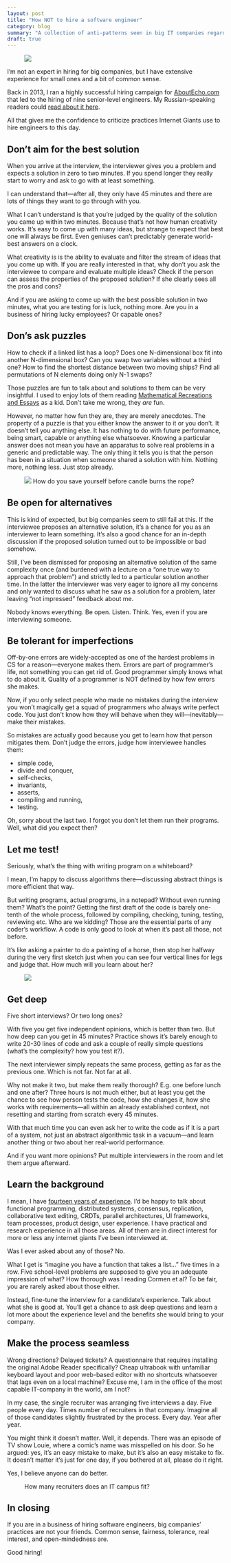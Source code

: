 ```yaml
---
layout: post
title: "How NOT to hire a software engineer"
category: blog
summary: "A collection of anti-patterns seen in big IT companies regarding hiring practices"
draft: true
---
```


<figure><img src="./cover.png"></figure>

I’m not an expert in hiring for big companies, but I have extensive experience for small ones and a bit of common sense.

Back in 2013, I ran a highly successful hiring campaign for [AboutEcho.com](https://web.archive.org/web/20140101000655/http://aboutecho.com/) that led to the hiring of nine senior-level engineers. My Russian-speaking readers could [read about it here](https://tonsky.livejournal.com/288899.html).

All that gives me the confidence to criticize practices Internet Giants use to hire engineers to this day.

## Don’t aim for the best solution

When you arrive at the interview, the interviewer gives you a problem and expects a solution in zero to two minutes. If you spend longer they really start to worry and ask to go with at least something.

I can understand that—after all, they only have 45 minutes and there are lots of things they want to go through with you.

What I can’t understand is that you’re judged by the quality of the solution you came up within two minutes. Because that’s not how human creativity works. It’s easy to come up with many ideas, but strange to expect that best one will always be first. Even geniuses can’t predictably generate world-best answers on a clock.

What creativity is is the ability to evaluate and filter the stream of ideas that you come up with. If you are really interested in that, why don’t you ask the interviewee to compare and evaluate multiple ideas? Check if the person can assess the properties of the proposed solution? If she clearly sees all the pros and cons?

And if you are asking to come up with the best possible solution in two minutes, what you are testing for is luck, nothing more. Are you in a business of hiring lucky employees? Or capable ones?

## Don’s ask puzzles

How to check if a linked list has a loop? Does one N-dimensional box fit into another N-dimensional box? Can you swap two variables without a third one? How to find the shortest distance between two moving ships? Find all permutations of N elements doing only N-1 swaps?

Those puzzles are fun to talk about and solutions to them can be very insightful. I used to enjoy lots of them reading [Mathematical Recreations and Essays](http://www.gutenberg.org/ebooks/26839) as a kid. Don’t take me wrong, they _are_ fun.

However, no matter how fun they are, they are merely anecdotes. The property of a puzzle is that you either know the answer to it or you don’t. It doesn’t tell you anything else. It has nothing to do with future performance, being smart, capable or anything else whatsoever. Knowing a particular answer does not mean you have an apparatus to solve real problems in a generic and predictable way. The only thing it tells you is that the person has been in a situation when someone shared a solution with him. Nothing more, nothing less. Just stop already.

<figure>
  <img src="./puzzle.jpg">
  How do you save yourself before candle burns the rope?
</figure>

## Be open for alternatives

This is kind of expected, but big companies seem to still fail at this. If the interviewee proposes an alternative solution, it’s a chance for you as an interviewer to learn something. It’s also a good chance for an in-depth discussion if the proposed solution turned out to be impossible or bad somehow.

Still, I’ve been dismissed for proposing an alternative solution of the same complexity once (and burdened with a lecture on a “one true way to approach that problem”) and strictly led to a particular solution another time. In the latter the interviewer was very eager to ignore all my concerns and only wanted to discuss what he saw as a solution for a problem, later leaving “not impressed” feedback about me.

Nobody knows everything. Be open. Listen. Think. Yes, even if you are interviewing someone.

## Be tolerant for imperfections

Off-by-one errors are widely-accepted as one of the hardest problems in CS for a reason—everyone makes them. Errors are part of programmer’s life, not something you can get rid of. Good programmer simply knows what to do about it. Quality of a programmer is NOT defined by how few errors she makes. 

Now, if you only select people who made no mistakes during the interview you won’t magically get a squad of programmers who always write perfect code. You just don't know how they will behave when they will—inevitably—make their mistakes.

So mistakes are actually good because you get to learn how that person mitigates them. Don’t judge the errors, judge how interviewee handles them:

- simple code,
- divide and conquer,
- self-checks,
- invariants,
- asserts,
- compiling and running,
- testing.

Oh, sorry about the last two. I forgot you don’t let them run their programs. Well, what did you expect then?

## Let me test!

Seriously, what’s the thing with writing program on a whiteboard?

I mean, I’m happy to discuss algorithms there—discussing abstract things is more efficient that way.

But writing programs, actual programs, in a notepad? Without even running them? What’s the point? Getting the first draft of the code is barely one-tenth of the whole process, followed by compiling, checking, tuning, testing, reviewing etc. Who are we kidding? Those are the essential parts of any coder’s workflow. A code is only good to look at when it’s past all those, not before.

It’s like asking a painter to do a painting of a horse, then stop her halfway during the very first sketch just when you can see four vertical lines for legs and judge that. How much will you learn about her?

<figure><img src="./horse.jpg"></figure>

## Get deep

Five short interviews? Or two long ones?

With five you get five independent opinions, which is better than two. But how deep can you get in 45 minutes? Practice shows it’s barely enough to write 20-30 lines of code and ask a couple of really simple questions (what’s the complexity? how you test it?).

The next interviewer simply repeats the same process, getting as far as the previous one. Which is not far. Not far at all.

Why not make it two, but make them really thorough? E.g. one before lunch and one after? Three hours is not much either, but at least you get the chance to see how person tests the code, how she changes it, how she works with requirements—all within an already established context, not resetting and starting from scratch every 45 minutes.

With that much time you can even ask her to write the code as if it is a part of a system, not just an abstract algorithmic task in a vacuum—and learn another thing or two about her real-world performance.

And if you want more opinions? Put multiple interviewers in the room and let them argue afterward.

## Learn the background

I mean, I have [fourteen years of experience](/projects/). I’d be happy to talk about functional programming, distributed systems, consensus, replication, collaborative text editing, CRDTs, parallel architectures, UI frameworks, team processes, product design, user experience. I have practical and research experience in all those areas. All of them are in direct interest for more or less any internet giants I’ve been interviewed at.

Was I ever asked about any of those? No.

What I get is “imagine you have a function that takes a list...” five times in a row. Five school-level problems are supposed to give you an adequate impression of what? How thorough was I reading Cormen et al? To be fair, you are rarely asked about those either.

Instead, fine-tune the interview for a candidate’s experience. Talk about what she is good at. You’ll get a chance to ask deep questions and learn a lot more about the experience level and the benefits she would bring to your company.

## Make the process seamless

Wrong directions? Delayed tickets? A questionnaire that requires installing the original Adobe Reader specifically? Cheap ultrabook with unfamiliar keyboard layout and poor web-based editor with no shortcuts whatsoever that lags even on a local machine? Excuse me, I am in the office of the most capable IT-company in the world, am I not?

In my case, the single recruiter was arranging five interviews a day. Five people every day. Times number of recruiters in that company. Imagine all of those candidates slightly frustrated by the process. Every day. Year after year.

You might think it doesn’t matter. Well, it depends. There was an episode of TV show Louie, where a comic’s name was misspelled on his door. So he argued: yes, it’s an easy mistake to make, but it’s also an easy mistake to fix. It doesn’t matter it’s just for one day, if you bothered at all, please do it right.

Yes, I believe anyone can do better.

<figure>
  How many recruiters does an IT campus fit?
</figure>

## In closing

If you are in a business of hiring software engineers, big companies’ practices are not your friends. Common sense, fairness, tolerance, real interest, and open-mindedness are.

Good hiring!